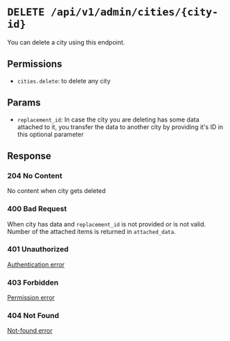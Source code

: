 # `DELETE /api/v1/admin/cities/{city-id}`
You can delete a city using this endpoint.


## Permissions
- `cities.delete`: to delete any city

## Params

- `replacement_id`: In case the city you are deleting has some data attached to it, you transfer the data to another city by providing it's ID in this optional parameter

## Response

### 204 No Content
 No content when city gets deleted

### 400 Bad Request
 When city has data and `replacement_id` is not provided or is not valid. Number of the attached items is returned in `attached_data`.

### 401 Unauthorized
 [Authentication error](../../authentication-errors.md)

### 403 Forbidden
 [Permission error](../../permission-errors.md)

### 404 Not Found
 [Not-found error](../../not-found-errors.md)
